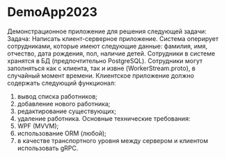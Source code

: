 # DemoApp2023
Демонстрационное приложение для решения следующей задачи:
Задача:
Написать клиент-серверное приложение. Система оперирует сотрудниками, которые имеют
следующие данные: фамилия, имя, отчество, дата рождения, пол, наличие детей.
Сотрудники в системе хранятся в БД (предпочтительно PostgreSQL).
Сотрудники могут заполняться как с клиента, так и извне (WorkerStream.proto), в случайный
момент времени.
Клиентское приложение должно содержать следующий функционал:
1. вывод списка работников;
2. добавление нового работника;
3. редактирование существующих;
4. удаление работника.
Основные технические требования:
1. WPF (MVVM);
2. использование ORM (любой);
3. в качестве транспортного уровня между сервером и клиентом использовать gRPC. 
